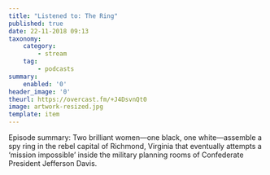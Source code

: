 ```yaml
---
title: "Listened to: The Ring"
published: true
date: 22-11-2018 09:13
taxonomy:
    category:
        - stream
    tag:
        - podcasts
summary:
    enabled: '0'
header_image: '0'
theurl: https://overcast.fm/+J4DsvnQt0
image: artwork-resized.jpg
template: item
---
```

 
Episode summary: Two brilliant women—one black, one white—assemble a spy ring in the rebel capital of Richmond, Virginia that eventually attempts a ‘mission impossible’ inside the military planning rooms of Confederate President Jefferson Davis.
